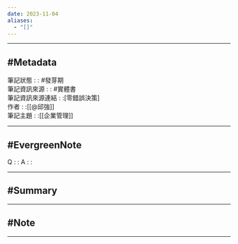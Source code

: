 ```yaml
---
date: 2023-11-04
aliases:
  - "[]"
---
```

---
#Metadata
---
筆記狀態 : : #發芽期<br>
筆記資訊來源 : : #實體書<br>
筆記資訊來源連結 : :[零錯誤決策] <br>
作者 : :[[@邱強]]<br>
筆記主題 : :[[企業管理]]<br>

---
#EvergreenNote
---
Q : :
A : :

---
#Summary
---






---
#Note 
---

---



